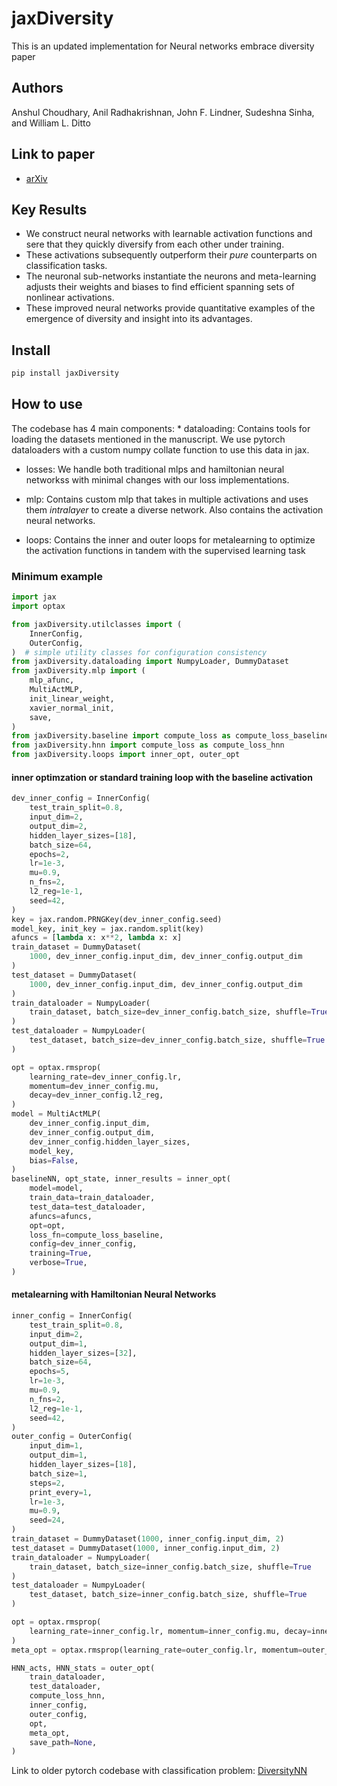# jaxDiversity

<!-- WARNING: THIS FILE WAS AUTOGENERATED! DO NOT EDIT! -->

This is an updated implementation for Neural networks embrace diversity
paper

## Authors

Anshul Choudhary, Anil Radhakrishnan, John F. Lindner, Sudeshna Sinha,
and William L. Ditto

## Link to paper

- [arXiv](https://arxiv.org/abs/2204.04348)

## Key Results

- We construct neural networks with learnable activation functions and
  sere that they quickly diversify from each other under training.
- These activations subsequently outperform their *pure* counterparts on
  classification tasks.
- The neuronal sub-networks instantiate the neurons and meta-learning
  adjusts their weights and biases to find efficient spanning sets of
  nonlinear activations.
- These improved neural networks provide quantitative examples of the
  emergence of diversity and insight into its advantages.

## Install

``` sh
pip install jaxDiversity
```

## How to use

The codebase has 4 main components: \* dataloading: Contains tools for
loading the datasets mentioned in the manuscript. We use pytorch
dataloaders with a custom numpy collate function to use this data in
jax.

- losses: We handle both traditional mlps and hamiltonian neural
  networkss with minimal changes with our loss implementations.

- mlp: Contains custom mlp that takes in multiple activations and uses
  them *intralayer* to create a diverse network. Also contains the
  activation neural networks.

- loops: Contains the inner and outer loops for metalearning to optimize
  the activation functions in tandem with the supervised learning task

### Minimum example

``` python
import jax
import optax

from jaxDiversity.utilclasses import (
    InnerConfig,
    OuterConfig,
)  # simple utility classes for configuration consistency
from jaxDiversity.dataloading import NumpyLoader, DummyDataset
from jaxDiversity.mlp import (
    mlp_afunc,
    MultiActMLP,
    init_linear_weight,
    xavier_normal_init,
    save,
)
from jaxDiversity.baseline import compute_loss as compute_loss_baseline
from jaxDiversity.hnn import compute_loss as compute_loss_hnn
from jaxDiversity.loops import inner_opt, outer_opt
```

#### inner optimzation or standard training loop with the baseline activation

``` python
dev_inner_config = InnerConfig(
    test_train_split=0.8,
    input_dim=2,
    output_dim=2,
    hidden_layer_sizes=[18],
    batch_size=64,
    epochs=2,
    lr=1e-3,
    mu=0.9,
    n_fns=2,
    l2_reg=1e-1,
    seed=42,
)
key = jax.random.PRNGKey(dev_inner_config.seed)
model_key, init_key = jax.random.split(key)
afuncs = [lambda x: x**2, lambda x: x]
train_dataset = DummyDataset(
    1000, dev_inner_config.input_dim, dev_inner_config.output_dim
)
test_dataset = DummyDataset(
    1000, dev_inner_config.input_dim, dev_inner_config.output_dim
)
train_dataloader = NumpyLoader(
    train_dataset, batch_size=dev_inner_config.batch_size, shuffle=True
)
test_dataloader = NumpyLoader(
    test_dataset, batch_size=dev_inner_config.batch_size, shuffle=True
)

opt = optax.rmsprop(
    learning_rate=dev_inner_config.lr,
    momentum=dev_inner_config.mu,
    decay=dev_inner_config.l2_reg,
)
model = MultiActMLP(
    dev_inner_config.input_dim,
    dev_inner_config.output_dim,
    dev_inner_config.hidden_layer_sizes,
    model_key,
    bias=False,
)
baselineNN, opt_state, inner_results = inner_opt(
    model=model,
    train_data=train_dataloader,
    test_data=test_dataloader,
    afuncs=afuncs,
    opt=opt,
    loss_fn=compute_loss_baseline,
    config=dev_inner_config,
    training=True,
    verbose=True,
)
```

#### metalearning with Hamiltonian Neural Networks

``` python
inner_config = InnerConfig(
    test_train_split=0.8,
    input_dim=2,
    output_dim=1,
    hidden_layer_sizes=[32],
    batch_size=64,
    epochs=5,
    lr=1e-3,
    mu=0.9,
    n_fns=2,
    l2_reg=1e-1,
    seed=42,
)
outer_config = OuterConfig(
    input_dim=1,
    output_dim=1,
    hidden_layer_sizes=[18],
    batch_size=1,
    steps=2,
    print_every=1,
    lr=1e-3,
    mu=0.9,
    seed=24,
)
train_dataset = DummyDataset(1000, inner_config.input_dim, 2)
test_dataset = DummyDataset(1000, inner_config.input_dim, 2)
train_dataloader = NumpyLoader(
    train_dataset, batch_size=inner_config.batch_size, shuffle=True
)
test_dataloader = NumpyLoader(
    test_dataset, batch_size=inner_config.batch_size, shuffle=True
)

opt = optax.rmsprop(
    learning_rate=inner_config.lr, momentum=inner_config.mu, decay=inner_config.l2_reg
)
meta_opt = optax.rmsprop(learning_rate=outer_config.lr, momentum=outer_config.mu)

HNN_acts, HNN_stats = outer_opt(
    train_dataloader,
    test_dataloader,
    compute_loss_hnn,
    inner_config,
    outer_config,
    opt,
    meta_opt,
    save_path=None,
)
```

Link to older pytorch codebase with classification problem:
[DiversityNN](https://github.com/NonlinearArtificialIntelligenceLab/DiversityNN)
